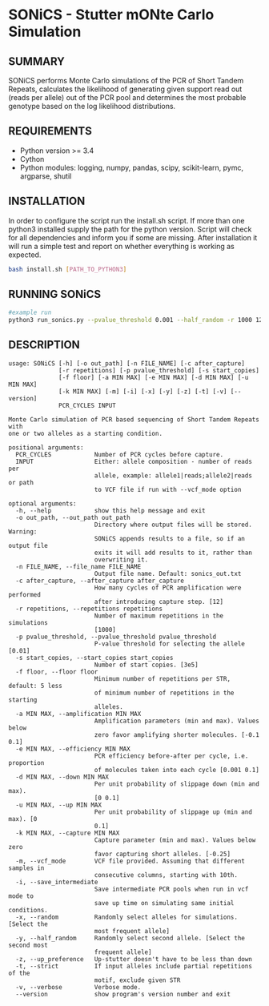 # SONiCS - Stutter mONte Carlo Simulation

## SUMMARY

SONiCS performs Monte Carlo simulations of the PCR of Short Tandem Repeats, calculates the likelihood of generating given support read out (reads per allele) out of the PCR pool and determines the most probable genotype based on the log likelihood distributions.

## REQUIREMENTS

* Python version >= 3.4 
* Cython
* Python modules: logging, numpy, pandas, scipy, scikit-learn, pymc, argparse, shutil

## INSTALLATION

In order to configure the script run the install.sh script. If more than one python3 installed supply the path for the python version. Script will check for all dependencies and inform you if some are missing. After installation it will run a simple test and report on whether everything is working as expected.

```bash
bash install.sh [PATH_TO_PYTHON3]
```

## RUNNING SONiCS

```bash
#example run
python3 run_sonics.py --pvalue_threshold 0.001 --half_random -r 1000 12 "5|1;6|1;7|5;8|11;9|20;10|24;11|2;12|1"
```

## DESCRIPTION

```
usage: SONiCS [-h] [-o out_path] [-n FILE_NAME] [-c after_capture]
              [-r repetitions] [-p pvalue_threshold] [-s start_copies]
              [-f floor] [-a MIN MAX] [-e MIN MAX] [-d MIN MAX] [-u MIN MAX]
              [-k MIN MAX] [-m] [-i] [-x] [-y] [-z] [-t] [-v] [--version]
              PCR_CYCLES INPUT

Monte Carlo simulation of PCR based sequencing of Short Tandem Repeats with
one or two alleles as a starting condition.

positional arguments:
  PCR_CYCLES            Number of PCR cycles before capture.
  INPUT                 Either: allele composition - number of reads per
                        allele, example: allele1|reads;allele2|reads or path
                        to VCF file if run with --vcf_mode option

optional arguments:
  -h, --help            show this help message and exit
  -o out_path, --out_path out_path
                        Directory where output files will be stored. Warning:
                        SONiCS appends results to a file, so if an output file
                        exits it will add results to it, rather than
                        overwriting it.
  -n FILE_NAME, --file_name FILE_NAME
                        Output file name. Default: sonics_out.txt
  -c after_capture, --after_capture after_capture
                        How many cycles of PCR amplification were performed
                        after introducing capture step. [12]
  -r repetitions, --repetitions repetitions
                        Number of maximum repetitions in the simulations
                        [1000]
  -p pvalue_threshold, --pvalue_threshold pvalue_threshold
                        P-value threshold for selecting the allele [0.01]
  -s start_copies, --start_copies start_copies
                        Number of start copies. [3e5]
  -f floor, --floor floor
                        Minimum number of repetitions per STR, default: 5 less
                        of minimum number of repetitions in the starting
                        alleles.
  -a MIN MAX, --amplification MIN MAX
                        Amplification parameters (min and max). Values below
                        zero favor amplifying shorter molecules. [-0.1 0.1]
  -e MIN MAX, --efficiency MIN MAX
                        PCR efficiency before-after per cycle, i.e. proportion
                        of molecules taken into each cycle [0.001 0.1]
  -d MIN MAX, --down MIN MAX
                        Per unit probability of slippage down (min and max).
                        [0 0.1]
  -u MIN MAX, --up MIN MAX
                        Per unit probability of slippage up (min and max). [0
                        0.1]
  -k MIN MAX, --capture MIN MAX
                        Capture parameter (min and max). Values below zero
                        favor capturing short alleles. [-0.25]
  -m, --vcf_mode        VCF file provided. Assuming that different samples in
                        consecutive columns, starting with 10th.
  -i, --save_intermediate
                        Save intermediate PCR pools when run in vcf mode to
                        save up time on simulating same initial conditions.
  -x, --random          Randomly select alleles for simulations. [Select the
                        most frequent allele]
  -y, --half_random     Randomly select second allele. [Select the second most
                        frequent allele]
  -z, --up_preference   Up-stutter doesn't have to be less than down
  -t, --strict          If input alleles include partial repetitions of the
                        motif, exclude given STR
  -v, --verbose         Verbose mode.
  --version             show program's version number and exit
```
